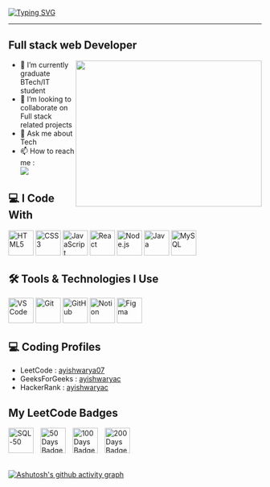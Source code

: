 [![Typing SVG](https://readme-typing-svg.herokuapp.com?font=Fira+Code&pause=1000&color=BE43C4E5&width=435&lines=Hi+there%F0%9F%91%8B%F0%9F%8F%BB;I'm+Ayishwarya.C)](https://git.io/typing-svg)
<hr>

## Full stack web Developer

<img align="right" width="370" height="290" src="https://camo.githubusercontent.com/fe0fd1b92b77bbfcae0c0eb3bbf4a7484ba9231bbd37c12171b8938600a189ea/68747470733a2f2f63646e2e6472696262626c652e636f6d2f75736572732f313331343437352f73637265656e73686f74732f333033313336382f6d652e676966">
                                              
- 🌱 I’m currently graduate BTech/IT student
- 👯 I’m looking to collaborate on Full stack related projects
- 💬 Ask me about Tech
- 📫 How to reach me :
      <br />[<img src="https://img.shields.io/badge/LinkedIn-0077B5?style=for-the-badge&logo=linkedin&logoColor=white" />](https://www.linkedin.com/in/ayishwaryac/)

## 💻 I Code With
<p align="left"> <img src="https://cdn.jsdelivr.net/gh/devicons/devicon/icons/html5/html5-original.svg" alt="HTML5" width="50" height="50"/> <img src="https://cdn.jsdelivr.net/gh/devicons/devicon/icons/css3/css3-original.svg" alt="CSS3" width="50" height="50"/> <img src="https://cdn.jsdelivr.net/gh/devicons/devicon/icons/javascript/javascript-original.svg" alt="JavaScript" width="50" height="50"/> <img src="https://cdn.jsdelivr.net/gh/devicons/devicon/icons/react/react-original.svg" alt="React" width="50" height="50"/> <img src="https://img.icons8.com/fluency/48/node-js.png" alt="Node.js" width="50" height="50"/>  <img src="https://cdn.jsdelivr.net/gh/devicons/devicon/icons/java/java-original.svg" alt="Java" width="50" height="50"/> <img src="https://cdn.jsdelivr.net/gh/devicons/devicon/icons/mysql/mysql-original.svg" alt="MySQL" width="50" height="50"/> </p>


## 🛠️ Tools & Technologies I Use
<p align="left"> <img src="https://cdn.jsdelivr.net/gh/devicons/devicon/icons/vscode/vscode-original.svg" alt="VS Code" width="50" height="50"/> <img src="https://cdn.jsdelivr.net/gh/devicons/devicon/icons/git/git-original.svg" alt="Git" width="50" height="50"/> <img src="https://cdn-icons-png.flaticon.com/128/15466/15466168.png" alt="GitHub" width="50" height="50" "/> <img src="https://upload.wikimedia.org/wikipedia/commons/e/e9/Notion-logo.svg" alt="Notion" width="50" height="50"/> <img src="https://cdn.jsdelivr.net/gh/devicons/devicon/icons/figma/figma-original.svg" alt="Figma" width="50" height="50"/> </p>


## 💻 Coding Profiles
- LeetCode : [ayishwarya07](https://leetcode.com/u/ayishwarya07/)
- GeeksForGeeks : [ayishwaryac](https://www.geeksforgeeks.org/user/ayishwaryac/)
- HackerRank : [ayishwaryac](https://www.hackerrank.com/profile/ayishwaryac)


## My LeetCode Badges
<span>
  <img src="https://assets.leetcode.com/static_assets/others/Top_SQL_50.gif" alt=" SQL-50" width="50" height="50" style="margin-right: 10px;" />
  <img src="https://assets.leetcode.com/static_assets/marketing/2024-50.gif" alt="50 Days Badge" width="50" height="50" style="margin-right: 10px;" />
  <img src="https://assets.leetcode.com/static_assets/marketing/2024-100-new.gif" alt="100 Days Badge" width="50" height="50" style="margin-right: 10px;" />
  <img src="https://assets.leetcode.com/static_assets/others/200.gif" alt=" 200 Days Badge" width="50" height="50" style="margin-right: 10px;" />
</span>



<br />[![Ashutosh's github activity graph](https://github-readme-activity-graph.vercel.app/graph?username=ayishwaryaC&bg_color=d59acd&color=000000&line=5d2f6a&point=1a1919&area=true&hide_border=true)](https://github.com/ashutosh00710/github-readme-activity-graph)


 

